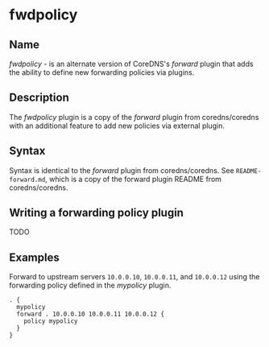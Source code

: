 # fwdpolicy

## Name

*fwdpolicy* - is an alternate version of CoreDNS's *forward* plugin that adds the ability to define new
forwarding policies via plugins.

## Description

The *fwdpolicy* plugin is a copy of the *forward* plugin from coredns/coredns with an additional
feature to add new policies via external plugin.

## Syntax

Syntax is identical to the *forward* plugin from coredns/coredns. See `README-forward.md`, which
is a copy of the forward plugin README from coredns/coredns.

## Writing a forwarding policy plugin

TODO

## Examples

Forward to upstream servers `10.0.0.10`, `10.0.0.11`, and `10.0.0.12` using the forwarding policy defined in 
the _mypolicy_ plugin.

```
. {
  mypolicy
  forward . 10.0.0.10 10.0.0.11 10.0.0.12 {
    policy mypolicy
  }
}

```
